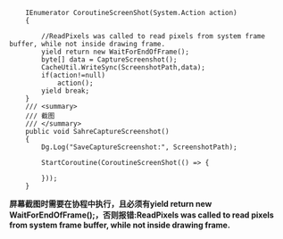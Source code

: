 ```
    IEnumerator CoroutineScreenShot(System.Action action)
    {

        //ReadPixels was called to read pixels from system frame buffer, while not inside drawing frame.
        yield return new WaitForEndOfFrame();
        byte[] data = CaptureScreenshot();
        CacheUtil.WriteSync(ScreenshotPath,data);
        if(action!=null)
            action();
        yield break;
    }
    /// <summary>
    /// 截图
    /// </summary>
    public void SahreCaptureScreenshot()
    {
        Dg.Log("SaveCaptureScreenshot:", ScreenshotPath);

        StartCoroutine(CoroutineScreenShot(() => {
        
        }));
    }
```
**屏幕截图时需要在协程中执行，且必须有yield return new WaitForEndOfFrame();，否则报错:ReadPixels was called to read pixels from system frame buffer, while not inside drawing frame.**
